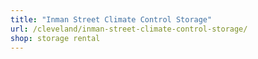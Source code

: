 ```yaml
---
title: "Inman Street Climate Control Storage"
url: /cleveland/inman-street-climate-control-storage/
shop: storage rental
---
```

